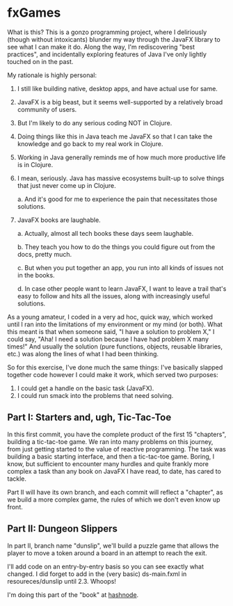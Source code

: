 # fxGames

What is this? This is a gonzo programming project, where I deliriously (though without intoxicants) blunder my way through the JavaFX library to see what I can make it do. Along the way, I'm rediscovering "best practices", and incidentally exploring features of Java I've only lightly touched on in the past.

My rationale is highly personal: 

1. I still like building native, desktop apps, and have actual use for same.
2. JavaFX is a big beast, but it seems well-supported by a relatively broad community of users.
3. But I'm likely to do any serious coding NOT in Clojure.
4. Doing things like this in Java teach me JavaFX so that I can take the knowledge and go back to my real work in Clojure.
5. Working in Java generally reminds me of how much more productive life is in Clojure.
6. I mean, seriously. Java has massive ecosystems built-up to solve things that just never come up in Clojure.
   
    a. And it's good for me to experience the pain that necessitates those solutions.
7. JavaFX books are laughable.
   
    a. Actually, almost all tech books these days seem laughable.
   
    b. They teach you how to do the things you could figure out from the docs, pretty much.

    c. But when you put together an app, you run into all kinds of issues not in the books.

    d. In case other people want to learn JavaFX, I want to leave a trail that's easy to follow and hits all the issues, along with increasingly useful solutions.

As a young amateur, I coded in a very ad hoc, quick way, which worked until I ran into the limitations of my environment or my mind (or both). What this meant is that when someone said, "I have a solution to problem X," I could say, "Aha! I need a solution because I have had problem X many times!" And usually the solution (pure functions, objects, reusable libraries, etc.) was along the lines of what I had been thinking. 

So for this exercise, I've done much the same things: I've basically slapped together code however I could make it work, which served two purposes:

1. I could get a handle on the basic task (JavaFX).
2. I could run smack into the problems that need solving.

## Part I: Starters and, ugh, Tic-Tac-Toe

In this first commit, you have the complete product of the first 15 "chapters", building a tic-tac-toe game. We ran into many problems on this journey, from just getting started to the value of reactive programming. The task was building a basic starting interface, and then a tic-tac-toe game. Boring, I know, but sufficient to encounter many hurdles and quite frankly more complex a task than any book on JavaFX I have read, to date, has cared to tackle. 

Part II will have its own branch, and each commit will reflect a "chapter", as we build a more complex game, the rules of which we don't even know up front.

## Part II: Dungeon Slippers

In part II, branch name "dunslip", we'll build a puzzle game that allows the player to move a token around a board in an attempt to reach the exit.

I'll add code on an entry-by-entry basis so you can see exactly what changed. I did forget to add in the (very basic) ds-main.fxml in resoureces/dunslip until 2.3. Whoops!

I'm doing this part of the "book" at [hashnode][2].

[1]: https://blakefx.medium.com/
[2]: https://blake.hashnode.dev/